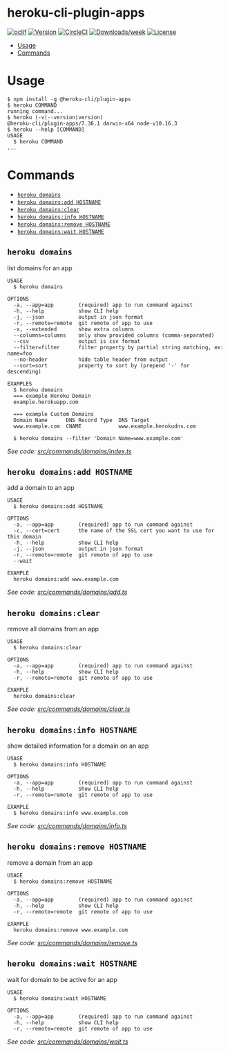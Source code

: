 heroku-cli-plugin-apps
======================



[![oclif](https://img.shields.io/badge/cli-oclif-brightgreen.svg)](https://oclif.io)
[![Version](https://img.shields.io/npm/v/heroku-cli-plugin-apps.svg)](https://npmjs.org/package/heroku-cli-plugin-apps)
[![CircleCI](https://circleci.com/gh/brettgoulder/heroku-cli-plugin-apps/tree/master.svg?style=shield)](https://circleci.com/gh/brettgoulder/heroku-cli-plugin-apps/tree/master)
[![Downloads/week](https://img.shields.io/npm/dw/heroku-cli-plugin-apps.svg)](https://npmjs.org/package/heroku-cli-plugin-apps)
[![License](https://img.shields.io/npm/l/heroku-cli-plugin-apps.svg)](https://github.com/brettgoulder/heroku-cli-plugin-apps/blob/master/package.json)

<!-- toc -->
* [Usage](#usage)
* [Commands](#commands)
<!-- tocstop -->
# Usage
<!-- usage -->
```sh-session
$ npm install -g @heroku-cli/plugin-apps
$ heroku COMMAND
running command...
$ heroku (-v|--version|version)
@heroku-cli/plugin-apps/7.36.1 darwin-x64 node-v10.16.3
$ heroku --help [COMMAND]
USAGE
  $ heroku COMMAND
...
```
<!-- usagestop -->
# Commands
<!-- commands -->
* [`heroku domains`](#heroku-domains)
* [`heroku domains:add HOSTNAME`](#heroku-domainsadd-hostname)
* [`heroku domains:clear`](#heroku-domainsclear)
* [`heroku domains:info HOSTNAME`](#heroku-domainsinfo-hostname)
* [`heroku domains:remove HOSTNAME`](#heroku-domainsremove-hostname)
* [`heroku domains:wait HOSTNAME`](#heroku-domainswait-hostname)

## `heroku domains`

list domains for an app

```
USAGE
  $ heroku domains

OPTIONS
  -a, --app=app        (required) app to run command against
  -h, --help           show CLI help
  -j, --json           output in json format
  -r, --remote=remote  git remote of app to use
  -x, --extended       show extra columns
  --columns=columns    only show provided columns (comma-separated)
  --csv                output is csv format
  --filter=filter      filter property by partial string matching, ex: name=foo
  --no-header          hide table header from output
  --sort=sort          property to sort by (prepend '-' for descending)

EXAMPLES
  $ heroku domains
  === example Heroku Domain
  example.herokuapp.com

  === example Custom Domains
  Domain Name      DNS Record Type  DNS Target
  www.example.com  CNAME            www.example.herokudns.com

  $ heroku domains --filter 'Domain Name=www.example.com'
```

_See code: [src/commands/domains/index.ts](https://github.com/heroku/heroku-cli-plugin-apps/blob/v7.36.1/src/commands/domains/index.ts)_

## `heroku domains:add HOSTNAME`

add a domain to an app

```
USAGE
  $ heroku domains:add HOSTNAME

OPTIONS
  -a, --app=app        (required) app to run command against
  -c, --cert=cert      the name of the SSL cert you want to use for this domain
  -h, --help           show CLI help
  -j, --json           output in json format
  -r, --remote=remote  git remote of app to use
  --wait

EXAMPLE
  heroku domains:add www.example.com
```

_See code: [src/commands/domains/add.ts](https://github.com/heroku/heroku-cli-plugin-apps/blob/v7.36.1/src/commands/domains/add.ts)_

## `heroku domains:clear`

remove all domains from an app

```
USAGE
  $ heroku domains:clear

OPTIONS
  -a, --app=app        (required) app to run command against
  -h, --help           show CLI help
  -r, --remote=remote  git remote of app to use

EXAMPLE
  heroku domains:clear
```

_See code: [src/commands/domains/clear.ts](https://github.com/heroku/heroku-cli-plugin-apps/blob/v7.36.1/src/commands/domains/clear.ts)_

## `heroku domains:info HOSTNAME`

show detailed information for a domain on an app

```
USAGE
  $ heroku domains:info HOSTNAME

OPTIONS
  -a, --app=app        (required) app to run command against
  -h, --help           show CLI help
  -r, --remote=remote  git remote of app to use

EXAMPLE
  $ heroku domains:info www.example.com
```

_See code: [src/commands/domains/info.ts](https://github.com/heroku/heroku-cli-plugin-apps/blob/v7.36.1/src/commands/domains/info.ts)_

## `heroku domains:remove HOSTNAME`

remove a domain from an app

```
USAGE
  $ heroku domains:remove HOSTNAME

OPTIONS
  -a, --app=app        (required) app to run command against
  -h, --help           show CLI help
  -r, --remote=remote  git remote of app to use

EXAMPLE
  heroku domains:remove www.example.com
```

_See code: [src/commands/domains/remove.ts](https://github.com/heroku/heroku-cli-plugin-apps/blob/v7.36.1/src/commands/domains/remove.ts)_

## `heroku domains:wait HOSTNAME`

wait for domain to be active for an app

```
USAGE
  $ heroku domains:wait HOSTNAME

OPTIONS
  -a, --app=app        (required) app to run command against
  -h, --help           show CLI help
  -r, --remote=remote  git remote of app to use
```

_See code: [src/commands/domains/wait.ts](https://github.com/heroku/heroku-cli-plugin-apps/blob/v7.36.1/src/commands/domains/wait.ts)_
<!-- commandsstop -->
